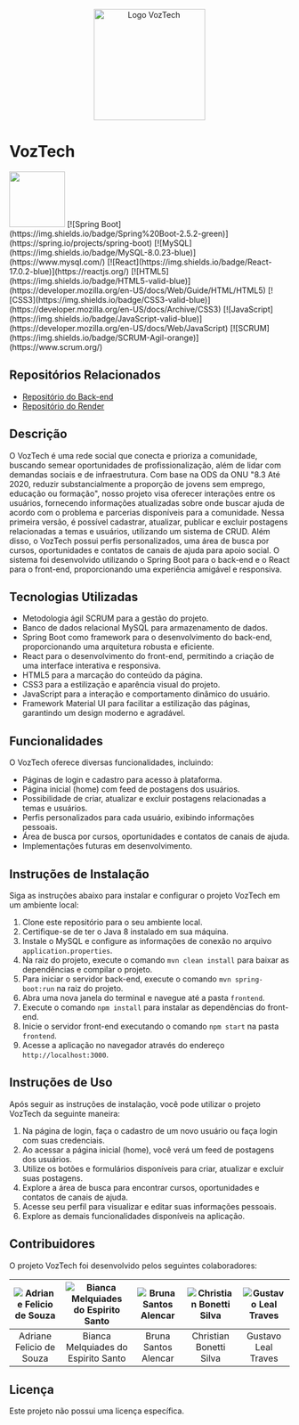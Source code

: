 <p align="center">
  <img src="https://ik.imagekit.io/projetovoztech/VozTech-bg.png?updatedAt=1685462311291" alt="Logo VozTech" width="200"/>
</p>

# VozTech

<img src="https://upload.wikimedia.org/wikipedia/pt/thumb/3/30/Java_programming_language_logo.svg/1200px-Java_programming_language_logo.svg.png" width="100"/>
[![Spring Boot](https://img.shields.io/badge/Spring%20Boot-2.5.2-green)](https://spring.io/projects/spring-boot)
[![MySQL](https://img.shields.io/badge/MySQL-8.0.23-blue)](https://www.mysql.com/)
[![React](https://img.shields.io/badge/React-17.0.2-blue)](https://reactjs.org/)
[![HTML5](https://img.shields.io/badge/HTML5-valid-blue)](https://developer.mozilla.org/en-US/docs/Web/Guide/HTML/HTML5)
[![CSS3](https://img.shields.io/badge/CSS3-valid-blue)](https://developer.mozilla.org/en-US/docs/Archive/CSS3)
[![JavaScript](https://img.shields.io/badge/JavaScript-valid-blue)](https://developer.mozilla.org/en-US/docs/Web/JavaScript)
[![SCRUM](https://img.shields.io/badge/SCRUM-Agil-orange)](https://www.scrum.org/)

## Repositórios Relacionados

- [Repositório do Back-end](https://github.com/projeto63/VozTech)
- [Repositório do Render](https://github.com/projeto63/Render)

## Descrição

O VozTech é uma rede social que conecta e prioriza a comunidade, buscando semear oportunidades de profissionalização, além de lidar com demandas sociais e de infraestrutura. Com base na ODS da ONU "8.3 Até 2020, reduzir substancialmente a proporção de jovens sem emprego, educação ou formação", nosso projeto visa oferecer interações entre os usuários, fornecendo informações atualizadas sobre onde buscar ajuda de acordo com o problema e parcerias disponíveis para a comunidade. Nessa primeira versão, é possível cadastrar, atualizar, publicar e excluir postagens relacionadas a temas e usuários, utilizando um sistema de CRUD. Além disso, o VozTech possui perfis personalizados, uma área de busca por cursos, oportunidades e contatos de canais de ajuda para apoio social. O sistema foi desenvolvido utilizando o Spring Boot para o back-end e o React para o front-end, proporcionando uma experiência amigável e responsiva.

## Tecnologias Utilizadas

- Metodologia ágil SCRUM para a gestão do projeto.
- Banco de dados relacional MySQL para armazenamento de dados.
- Spring Boot como framework para o desenvolvimento do back-end, proporcionando uma arquitetura robusta e eficiente.
- React para o desenvolvimento do front-end, permitindo a criação de uma interface interativa e responsiva.
- HTML5 para a marcação do conteúdo da página.
- CSS3 para a estilização e aparência visual do projeto.
- JavaScript para a interação e comportamento dinâmico do usuário.
- Framework Material UI para facilitar a estilização das páginas, garantindo um design moderno e agradável.

## Funcionalidades

O VozTech oferece diversas funcionalidades, incluindo:

- Páginas de login e cadastro para acesso à plataforma.
- Página inicial (home) com feed de postagens dos usuários.
- Possibilidade de criar, atualizar e excluir postagens relacionadas a temas e usuários.
- Perfis personalizados para cada usuário, exibindo informações pessoais.
- Área de busca por cursos, oportunidades e contatos de canais de ajuda.
- Implementações futuras em desenvolvimento.

## Instruções de Instalação

Siga as instruções abaixo para instalar e configurar o projeto VozTech em um ambiente local:

1. Clone este repositório para o seu ambiente local.
2. Certifique-se de ter o Java 8 instalado em sua máquina.
3. Instale o MySQL e configure as informações de conexão no arquivo `application.properties`.
4. Na raiz do projeto, execute o comando `mvn clean install` para baixar as dependências e compilar o projeto.
5. Para iniciar o servidor back-end, execute o comando `mvn spring-boot:run` na raiz do projeto.
6. Abra uma nova janela do terminal e navegue até a pasta `frontend`.
7. Execute o comando `npm install` para instalar as dependências do front-end.
8. Inicie o servidor front-end executando o comando `npm start` na pasta `frontend`.
9. Acesse a aplicação no navegador através do endereço `http://localhost:3000`.

## Instruções de Uso

Após seguir as instruções de instalação, você pode utilizar o projeto VozTech da seguinte maneira:

1. Na página de login, faça o cadastro de um novo usuário ou faça login com suas credenciais.
2. Ao acessar a página inicial (home), você verá um feed de postagens dos usuários.
3. Utilize os botões e formulários disponíveis para criar, atualizar e excluir suas postagens.
4. Explore a área de busca para encontrar cursos, oportunidades e contatos de canais de ajuda.
5. Acesse seu perfil para visualizar e editar suas informações pessoais.
6. Explore as demais funcionalidades disponíveis na aplicação.

## Contribuidores

O projeto VozTech foi desenvolvido pelos seguintes colaboradores:

| ![Adriane Felicio de Souza](https://avatars.githubusercontent.com/u/104842262?v=4) | ![Bianca Melquiades do Espirito Santo](https://avatars.githubusercontent.com/u/127569557?v=4) | ![Bruna Santos Alencar](https://avatars.githubusercontent.com/u/127234605?v=4) | ![Christian Bonetti Silva](https://avatars.githubusercontent.com/u/105250514?v=4) | ![Gustavo Leal Traves](https://avatars.githubusercontent.com/u/123138088?v=4) |
| :------------------------------------------------: | :---------------------------------------------------------: | :----------------------------------------: | :------------------------------------------------: | :-----------------------------------------: |
|           Adriane Felicio de Souza                 |              Bianca Melquiades do Espirito Santo              |             Bruna Santos Alencar             |               Christian Bonetti Silva               |             Gustavo Leal Traves              |

## Licença

Este projeto não possui uma licença específica.
